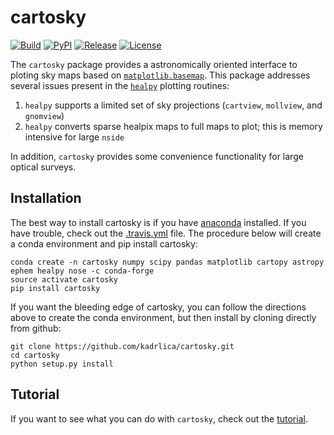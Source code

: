 # cartosky

[![Build](https://img.shields.io/travis/kadrlica/cartosky.svg)](https://travis-ci.org/kadrlica/cartosky)
[![PyPI](https://img.shields.io/pypi/v/cartosky.svg)](https://pypi.python.org/pypi/cartosky)
[![Release](https://img.shields.io/github/release/kadrlica/cartosky.svg)](../../releases)
[![License](https://img.shields.io/badge/license-MIT-blue.svg)](../../)

The `cartosky` package provides a astronomically oriented interface to ploting sky maps based on [`matplotlib.basemap`](http://matplotlib.org/basemap/). This package addresses several issues present in the [`healpy`](https://healpy.readthedocs.io/en/latest/) plotting routines:
1. `healpy` supports a limited set of sky projections (`cartview`, `mollview`, and `gnomview`)
2. `healpy` converts sparse healpix maps to full maps to plot; this is memory intensive for large `nside`

In addition, `cartosky` provides some convenience functionality for large optical surveys.

## Installation

The best way to install cartosky is if you have [anaconda](https://anaconda.org/) installed. If you have trouble, check out the [.travis.yml](.travis.yml) file. The procedure below will create a conda environment and pip install cartosky:
```
conda create -n cartosky numpy scipy pandas matplotlib cartopy astropy ephem healpy nose -c conda-forge
source activate cartosky
pip install cartosky
```
If you want the bleeding edge of cartosky, you can follow the directions above to create the conda environment, but then install by cloning directly from github:
```
git clone https://github.com/kadrlica/cartosky.git
cd cartosky
python setup.py install
```

## Tutorial

If you want to see what you can do with `cartosky`, check out the [tutorial](tutorial/).
